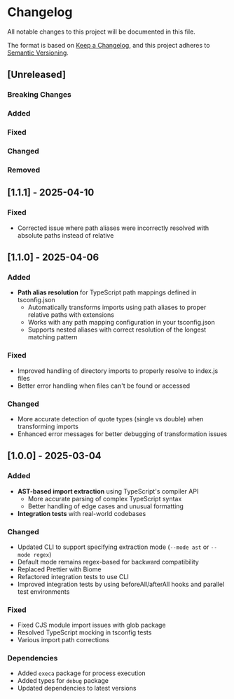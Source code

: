 # Changelog

All notable changes to this project will be documented in this file.

The format is based on [Keep a Changelog](https://keepachangelog.com/en/1.1.0/),
and this project adheres to [Semantic Versioning](https://semver.org/spec/v2.0.0.html).

## [Unreleased]

### Breaking Changes

### Added

### Fixed

### Changed

### Removed

## [1.1.1] - 2025-04-10

### Fixed

- Corrected issue where path aliases were incorrectly resolved with absolute paths instead of relative

## [1.1.0] - 2025-04-06

### Added

- **Path alias resolution** for TypeScript path mappings defined in tsconfig.json
  - Automatically transforms imports using path aliases to proper relative paths with extensions
  - Works with any path mapping configuration in your tsconfig.json
  - Supports nested aliases with correct resolution of the longest matching pattern

### Fixed

- Improved handling of directory imports to properly resolve to index.js files
- Better error handling when files can't be found or accessed

### Changed

- More accurate detection of quote types (single vs double) when transforming imports
- Enhanced error messages for better debugging of transformation issues

## [1.0.0] - 2025-03-04

### Added

- **AST-based import extraction** using TypeScript's compiler API
  - More accurate parsing of complex TypeScript syntax
  - Better handling of edge cases and unusual formatting
- **Integration tests** with real-world codebases

### Changed

- Updated CLI to support specifying extraction mode (`--mode ast` or `--mode regex`)
- Default mode remains regex-based for backward compatibility
- Replaced Prettier with Biome
- Refactored integration tests to use CLI
- Improved integration tests by using beforeAll/afterAll hooks and parallel test environments

### Fixed

- Fixed CJS module import issues with glob package
- Resolved TypeScript mocking in tsconfig tests
- Various import path corrections

### Dependencies

- Added `execa` package for process execution
- Added types for `debug` package
- Updated dependencies to latest versions
